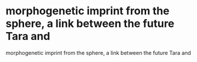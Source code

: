 # morphogenetic imprint from the sphere, a link between the future Tara and

morphogenetic imprint from the sphere, a link between the future Tara and